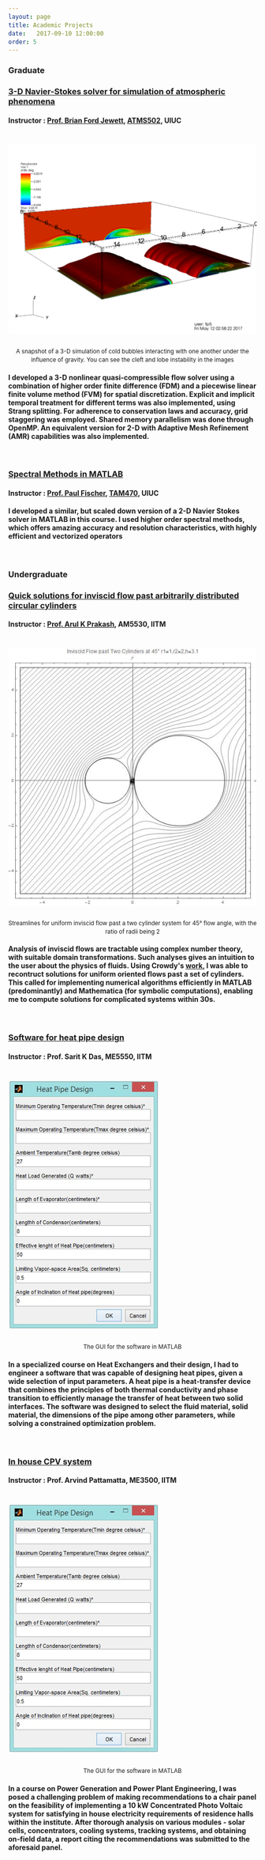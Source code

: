 ```yaml
---
layout: page 
title: Academic Projects 
date:   2017-09-10 12:00:00
order: 5
---
```


<h3> Graduate </h3>
<h3><u> 3-D Navier-Stokes solver for simulation of atmospheric phenomena </u></h3>
<h4> Instructor : <a href="https://www.atmos.illinois.edu/~bjewett/">Prof. Brian Ford Jewett</a>, <a href="https://www.atmos.illinois.edu/~bjewett/atms502.html">ATMS502</a>, UIUC </h4>
<h1 class="title"><img id="centerimg" src="/images/cleft.png"></h1><center><small>A snapshot of a 3-D simulation of cold bubbles interacting with one another under the influence of gravity. You can see the cleft and lobe instability in the images</small></center>
<p></p>
<h4>I developed a 3-D nonlinear quasi-compressible flow solver using a combination of higher order finite difference (FDM) and a piecewise linear finite volume method (FVM) for spatial discretization. Explicit and implicit temporal treatment for different terms was also implemented, using Strang splitting. For adherence to conservation laws and accuracy, grid staggering was employed. Shared memory parallelism was done through OpenMP. An equivalent version for 2-D with Adaptive Mesh Refinement (AMR) capabilities was also implemented.</h4>
<p><br></p>
<h3><u> Spectral Methods in MATLAB </u></h3>
<h4> Instructor : <a href="http://fischerp.cs.illinois.edu/">Prof. Paul Fischer</a>, <a href="http://fischerp.cs.illinois.edu/tam470/">TAM470</a>, UIUC </h4>
<h4> I developed a similar, but scaled down version of a 2-D Navier Stokes solver in MATLAB in this course. I used higher order spectral methods, which offers amazing accuracy and resolution characteristics, with highly efficient and vectorized operators</h4> 
<p><br></p>
<h3> Undergraduate </h3>
<h3><u> Quick solutions for inviscid flow past arbitrarily distributed circular cylinders </u></h3>
<h4> Instructor : <a href="https://apm.iitm.ac.in/fmlab/arul/"> Prof. Arul K Prakash</a>, AM5530, IITM </h4>
<h1 class="title"><img id="centerimg" src="/images/am5530Streamlines.jpg"></h1><center><small>Streamlines for uniform inviscid flow past a two cylinder system for 45° flow angle, with the ratio of radii being 2</small></center><p></p>
<h4>Analysis of inviscid flows are tractable using complex number theory, with suitable domain transformations. Such analyses gives an intuition to the user about the physics of fluids. Using Crowdy's <a href="http://wwwf.imperial.ac.uk/~dgcrowdy/_producer/PubFiles/Paper-15.pdf"> work</a>, I was able to recontruct solutions for uniform oriented flows past a set of cylinders. This called for implementing numerical algorithms efficiently in MATLAB (predominantly) and Mathematica (for symbolic computations), enabling me to compute solutions for complicated systems within 30s.</h4>
<p><br></p>
<h3><u> Software for heat pipe design  </u></h3>
<h4> Instructor : Prof. Sarit K Das, ME5550, IITM </h4>
<h1 class="title"><img id="centerimg" src="/images/heatPipe.jpg"></h1><center><small>The GUI for the software in MATLAB</small></center><p></p>
<h4>In a specialized course on Heat Exchangers and their design, I had to engineer a software that was capable of designing heat pipes, given a wide selection of input parameters. A heat pipe is a heat-transfer device that combines the principles of both thermal conductivity and phase transition to efficiently manage the transfer of heat between two solid interfaces. The software was designed to select the fluid material, solid material, the dimensions of the pipe among other parameters, while solving a constrained optimization problem. </h4>
<p><br></p>
<h3><u> In house CPV system  </u></h3>
<h4> Instructor : Prof. Arvind Pattamatta, ME3500, IITM </h4>
<h1 class="title"><img id="centerimg" src="/images/heatPipe.jpg"></h1><center><small>The GUI for the software in MATLAB</small></center><p></p>
<h4>In a course on Power Generation and Power Plant Engineering, I was posed a challenging problem of making recommendations to a chair panel on the feasibility of implementing a 10 kW Concentrated Photo Voltaic system for satisfying in house electricity requirements of residence halls within the institute. After thorough analysis on various modules - solar cells, concentrators, cooling systems, tracking systems, and obtaining on-field data, a report citing the recommendations was submitted to the aforesaid panel.</h4>
<p><br></p>